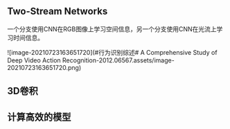 ## Two-Stream Networks

一个分支使用CNN在RGB图像上学习空间信息，另一个分支使用CNN在光流上学习时间信息。

![image-20210723163651720](#行为识别综述# A Comprehensive Study of Deep Video Action Recognition-2012.06567.assets/image-20210723163651720.png)



## 3D卷积



## 计算高效的模型



